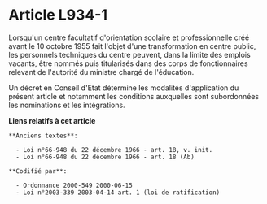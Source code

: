 # Article L934-1

Lorsqu'un centre facultatif d'orientation scolaire et professionnelle créé avant le 10 octobre 1955 fait l'objet d'une
transformation en centre public, les personnels techniques du centre peuvent, dans la limite des emplois vacants, être nommés
puis titularisés dans des corps de fonctionnaires relevant de l'autorité du ministre chargé de l'éducation.

Un décret en Conseil d'Etat détermine les modalités d'application du présent article et notamment les conditions auxquelles
sont subordonnées les nominations et les intégrations.

**Liens relatifs à cet article**

	**Anciens textes**:

	  - Loi n°66-948 du 22 décembre 1966 - art. 18, v. init.
	  - Loi n°66-948 du 22 décembre 1966 - art. 18 (Ab)

	**Codifié par**:

	  - Ordonnance 2000-549 2000-06-15
	  - Loi n°2003-339 2003-04-14 art. 1 (loi de ratification)
